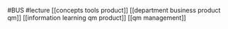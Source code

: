 #BUS
#lecture
[[concepts tools product]]
[[department business product qm]]
[[information learning qm product]]
[[qm management]]
